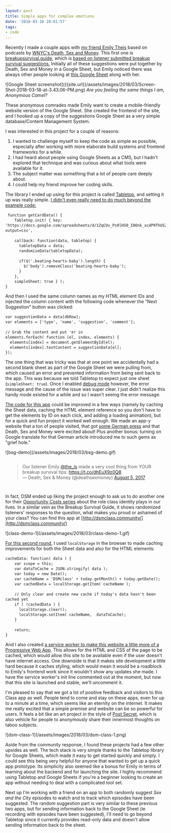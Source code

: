 ```yaml
---
layout: post
title: Simple apps for complex emotions
date: '2018-03-18 20:01:57'
tags:
- code
---
```


Recently I made a couple apps with [my friend Emily Theis](http://emilythe.is/) based on podcasts by [WNYC's Death, Sex and Money](https://www.wnycstudios.org/shows/deathsexmoney). This first one is [breakupsurvival.guide](http://breakupsurvival.guide/), which is [based on listener submitted breakup survival suggestions.](https://www.wnycstudios.org/story/cut-loose-breakups-death-sex-money/) Initially all of these suggestions were put together by Death, Sex and Money in a Google Sheet, but Emily noticed there was always other people looking at [this Google Sheet](https://docs.google.com/spreadsheets/d/1M42gLZLANOxXxl9-N2MEYcw0FW9ng2fSRhaLtrMykw0/edit#gid=1875877531) along with her. 

<div class="img-center" markdown="1">
![Google Sheet screenshot]({{site.url}}/assets/images/2018/03/Screen-Shot-2018-03-18-at-3.43.06-PM.png)
<i>Are you feeling the same things I am, Anonymous Camel? </i>
</div>

These anonymous comrades made Emily want to create a mobile-friendly website version of the Google Sheet. She created the frontend of the site, and I hooked up a copy of the suggestions Google Sheet as a very simple database/Content Management System. 

I was interested in this project for a couple of reasons:

1. I wanted to challenge myself to keep the code as simple as possible, especially after working with more elaborate build systems and frontend frameworks for a while. 
2. I had heard about people using Google Sheets as a CMS, but I hadn't explored that technique and was curious about what tools were available for it.
3. The subject matter was something that a lot of people care deeply about.
4. I could help my friend improve her coding skills.

The library I ended up using for this project is called [Tabletop](https://github.com/jsoma/tabletop), and setting it up was really simple. [I didn't even really need to do much beyond the example code:](https://github.com/emilytheis/breakup-survival/blob/master/js/app.js#L18-#L30)


```
 function getCardData() {
    Tabletop.init( { key: 'https://docs.google.com/spreadsheets/d/1ZqCUv_Ps0lHS0_I8Onk_xcdP9ThUS2ALtmxre5o7h5Q/pub?output=csv',

    callback: function(data, tabletop) {
      tabletopData = data;
      randomizeData(tabletopData);

      if($('.beating-hearts-baby').length) {
        $('body').removeClass('beating-hearts-baby');
      }
    },
    simpleSheet: true } );
}
```

And then I used the same column names as my HTML element IDs and injected the column content with the following code whenever the "Next Suggestion" button was clicked:

```
var suggestionData = data[dbRow];
var elements = ['type', 'name', 'suggestion', 'comment'];

// Grab the content and put 'er in
elements.forEach( function (el, index, elements) {
  elements[index] = document.getElementById(el);
  elements[index].textContent = suggestionData[el];
});
```

The one thing that was tricky was that at one point we accidentally had a second blank sheet as part of the Google Sheet we were pulling from, which caused an error and prevented information from being sent back to the app. This was because we told Tabletop to expect just one sheet (`simpleSheet: true`). Once I enabled [debug mode](https://github.com/jsoma/tabletop#debug) however, the error message and the cause of the issue was super clear. I just didn't realize this handy mode existed for a while and so I wasn't seeing the error message.

[The code for this app](https://github.com/emilytheis/breakup-survival/blob/master/js/app.js) could be improved in a few ways (namely by caching the Sheet data,  caching the HTML element reference so you don't have to get the elements by ID on each click, and adding a loading animation), but for a quick and fun project it worked well enough. We made an app-y website that a ton of people visited, that got [some German press](https://www.jetzt.de/liebe-und-beziehung/emily-theis-hat-den-breakup-survival-guide-programmiert) and that Death, Sex and Money were excited about! Plus another bonus: turning on Google translate for that German article introduced me to such gems as "grief hole."

<div class="img-center" markdown="1">
![bsg-demo](/assets/images/2018/03/bsg-demo.gif)
</div>


<div style="display: flex; justify-content: space-around; padding: 1em">

<blockquote class="twitter-tweet" data-cards="hidden" data-lang="en"><p lang="en" dir="ltr" style="margin: 0 auto;">Our listener Emily <a href="https://twitter.com/the_is?ref_src=twsrc%5Etfw">@the_is</a> made a very cool thing from YOUR breakup survival tips: <a href="https://t.co/dhEuX9z0Q8">https://t.co/dhEuX9z0Q8</a></p>&mdash; Death, Sex &amp; Money (@deathsexmoney) <a href="https://twitter.com/deathsexmoney/status/893918291613413377?ref_src=twsrc%5Etfw">August 5, 2017</a></blockquote>
<script async src="https://platform.twitter.com/widgets.js" charset="utf-8"></script>

</div>

In fact, DSM ended up liking the project enough to ask us to do another one for their [Opportunity Costs series](https://www.wnycstudios.org/story/opportunity-costs-death-sex-money-podcast) about the role class identity plays in our lives. In a similar vein as the Breakup Survival Guide, it shows randomized listeners' responses to the question, what makes you proud or ashamed of your class? You can find this app at [http://dsmclass.community/](http://dsmclass.community/)

<div class="img-center" markdown="1">
![class-demo-1](/assets/images/2018/03/class-demo-1.gif)
</div>

[For this second round](https://github.com/emilytheis/dsm-class/blob/master/js/app.js), I used `localStorage` in the browser to made caching improvements for both the Sheet data and also for the HTML elements:

```
cacheData: function( data ) {
    var scope = this;
    var dataToCache = JSON.stringify( data );
    var today = new Date();
    var cacheName = 'DSMclass' + today.getMonth() + today.getDate();
    var cachedData = localStorage.getItem( cacheName );

    // Only clear and create new cache if today's data hasn't been cached yet
    if ( !cachedData ) {
      localStorage.clear();
      localStorage.setItem( cacheName,  dataToCache);
    }

    return;
}
```

And I also created [a service worker to make this website a little more of a Progressive Web App](https://github.com/emilytheis/dsm-class/blob/master/service-worker.js). This allows for the HTML and CSS of the page to be cached, which would allow this site to be available even if the user doesn't have internet access. One downside is that it makes site development a little hard because it caches styling, which would mean it would be a roadblock to Emily's frontend work since it wouldn't show any updates she made. I have the service worker's init line commented out at the moment, but now that this site is launched and stable, we'll uncomment it. 

I'm pleased to say that we got a lot of positive feedback and visitors to this Class app as well. People tend to come and stay on these apps, even for up to a minute at a time, which seems like an eternity on the internet. It makes me really excited that a simple premise and website can be so powerful for users. It feels a bit like an art project in the style of [Post Secret](https://postsecret.com/), which is also vehicle for people to anonymously share their innermost thoughts on taboo subjects.

<div class="img-center" markdown="1">
![dsm-class-1](/assets/images/2018/03/dsm-class-1.png)
</div>

Aside from the community response, I found these projects had a few other upsides as well. The tech stack is very simple thanks to the Tabletop library for Google Sheets, which made it easy to get started quickly and simply. I could see this being very helpful for anyone that wanted to get up a quick app prototype. Its simplicity also seemed like a bonus for Emily in terms of learning about the backend and for launching the site.  I highly recommend using Tabletop and Google Sheets if you're a beginner looking to create an app without needing to deal with a complicated tool set. 

Next up I'm working with a friend on an app to both randomly suggest *Sex and the City* episodes to watch and to track which episodes have been suggested. The random suggestion part is very similar to these previous two apps, but for sending information back to the Google Sheet (ie recording with episodes have been suggested), I'll need to go beyond Tabletop since it currently provides read-only data and doesn't allow sending information back to the sheet. 

